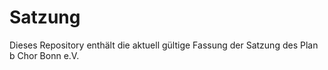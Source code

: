 # Satzung
Dieses Repository enthält die aktuell gültige Fassung der Satzung des Plan b Chor Bonn e.V.
